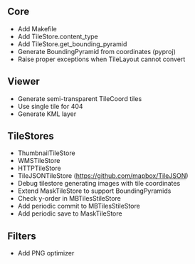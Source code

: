 Core
----

* Add Makefile
* Add TileStore.content_type
* Add TileStore.get_bounding_pyramid
* Generate BoundingPyramid from coordinates (pyproj)
* Raise proper exceptions when TileLayout cannot convert

Viewer
------

* Generate semi-transparent TileCoord tiles
* Use single tile for 404
* Generate KML layer

TileStores
----------

* ThumbnailTileStore
* WMSTileStore
* HTTPTileStore
* TileJSONTileStore (https://github.com/mapbox/TileJSON)
* Debug tilestore generating images with tile coordinates
* Extend MaskTileStore to support BoundingPyramids
* Check y-order in MBTilesStileStore
* Add periodic commit to MBTilesStileStore
* Add periodic save to MaskTileStore

Filters
-------

* Add PNG optimizer


